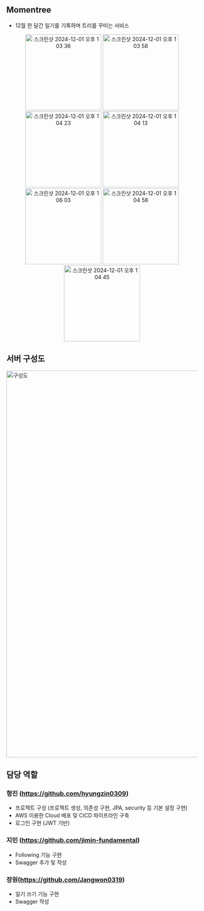 ## Momentree
- 12월 한 달간 일기를 기록하며 트리를 꾸미는 서비스
<div align="center">
<img width="200" alt="스크린샷 2024-12-01 오후 1 03 36" src="https://github.com/user-attachments/assets/7b1c856f-0da2-452e-9fd5-f32bb0af0559">
<img width="200" alt="스크린샷 2024-12-01 오후 1 03 58" src="https://github.com/user-attachments/assets/aeda353e-354b-495f-ae97-7c347290a646">
<img width="200" alt="스크린샷 2024-12-01 오후 1 04 23" src="https://github.com/user-attachments/assets/b59df991-e3f6-43ba-9c34-44a360d08c88">
<img width="200" alt="스크린샷 2024-12-01 오후 1 04 13" src="https://github.com/user-attachments/assets/c25627e1-da03-4af0-be5e-27f212e186bd">
<img width="200" alt="스크린샷 2024-12-01 오후 1 06 03" src="https://github.com/user-attachments/assets/51ec94ea-cb5a-4994-a07a-dbafa2778c39">
<img width="200" alt="스크린샷 2024-12-01 오후 1 04 58" src="https://github.com/user-attachments/assets/6259f3d0-2f7f-4d77-b5cc-16eb836fee47">
<img width="200" alt="스크린샷 2024-12-01 오후 1 04 45" src="https://github.com/user-attachments/assets/6f7ba029-9e41-4a58-819b-c45d90385b39">
</div>

## 서버 구성도
<img width="1019" alt="구성도" src="https://github.com/user-attachments/assets/b2f03009-3f2b-4bf7-abb6-787d174c6b4a">

## 담당 역할

### 형진 (https://github.com/hyungzin0309)
- 프로젝트 구성 (프로젝트 생성, 의존성 구현, JPA, security 등 기본 설정 구현)
- AWS 이용한 Cloud 배포 및 CICD 파이프라인 구축
- 로그인 구현 (JWT 기반)

### 지민 (https://github.com/jimin-fundamental)
- Following 기능 구현
- Swagger 추가 및 작성

### 장원(https://github.com/Jangwon0319)
- 일기 쓰기 기능 구현
- Swagger 작성
